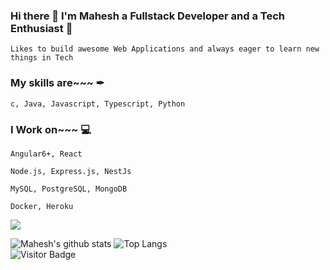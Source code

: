 ### Hi there 👋 I'm Mahesh a Fullstack Developer and a Tech Enthusiast 🚀
    Likes to build awesome Web Applications and always eager to learn new things in Tech 

### My skills are~~~  ✒  
    c, Java, Javascript, Typescript, Python

### I Work on~~~ 💻  
    Angular6+, React
    
    Node.js, Express.js, NestJs
    
    MySQL, PostgreSQL, MongoDB
    
    Docker, Heroku


<!--
**Mahesh-Umachagi/Mahesh-Umachagi** is a ✨ _special_ ✨ repository because its `README.md` (this file) appears on your GitHub profile.

Here are some ideas to get you started:

- 🔭 I’m currently working on ...
- 🌱 I’m currently learning ...
- 👯 I’m looking to collaborate on ...
- 🤔 I’m looking for help with ...
- 💬 Ask me about ...
- 📫 How to reach me: ...
- 😄 Pronouns: ...
- ⚡ Fun fact: ...
![Mahesh's github stats](https://github-readme-stats.vercel.app/api?username=Mahesh-Umachagi&show_icons=true&hide_border=true)
![Visitors](https://visitor-badge.glitch.me/badge?page_id=Mahesh-umachagi.Mahesh-Umachagi)
<img src="https://github-readme-stats.vercel.app/api?username=Mahesh-Umachagi&&show_icons=true&count_private=true&include_all_commits=true&title_color=ffffff&icon_color=bb2ac&text_color=ffffff&bg_color=293556" width="55%"/>
-->

<a href="https://www.upwork.com/ag/everindia/"><img size="50px" src="https://img.shields.io/badge/Upwork-6fda44?logo=upwork&logoColor=white" /></a>


![Mahesh's github stats](https://github-readme-stats.vercel.app/api?username=Mahesh-Umachagi&theme=dark&show_icons=true)
![Top Langs](https://github-readme-stats.vercel.app/api/top-langs/?username=Mahesh-Umachagi&show=TeX&layout=compact&theme=dark)
<br>
![Visitor Badge](https://visitor-badge.laobi.icu/badge?page_id=Mahesh-Umachagi.Mahesh-Umachagi)




